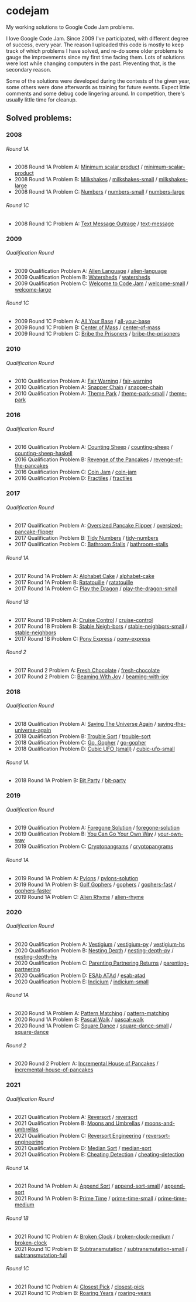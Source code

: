 # codejam
My working solutions to Google Code Jam problems.

I love Google Code Jam. Since 2009 I've participated, with different degree of success, every year. The reason I uploaded this code is mostly to keep track of which problems I have solved, and re-do some older problems to gauge the improvements since my first time facing them. Lots of solutions were lost while changing computers in the past. Preventing that, is the secondary reason.

Some of the solutions were developed during the contests of the given year, some others were done afterwards as training for future events. Expect little comments and some debug code lingering around. In competition, there's usually little time for cleanup.

## Solved problems:

### 2008

###### Round 1A

* 2008 Round 1A Problem A: [Minimum scalar product] / [minimum-scalar-product]
* 2008 Round 1A Problem B: [Milkshakes] / [milkshakes-small] / [milkshakes-large]
* 2008 Round 1A Problem C: [Numbers] / [numbers-small] / [numbers-large]

[Minimum scalar product]:https://code.google.com/codejam/contest/32016/dashboard#s=p0
[Milkshakes]:https://code.google.com/codejam/contest/32016/dashboard#s=p1
[Numbers]:https://code.google.com/codejam/contest/32016/dashboard#s=p2

[minimum-scalar-product]:2008/round1a/a-minimum-scalar-product/a.py
[milkshakes-small]:2008/round1a/b-milkshakes/b-small.py
[milkshakes-large]:2008/round1a/b-milkshakes/b-large.py
[numbers-small]:2008/round1a/c-numbers/c-small.py
[numbers-large]:2008/round1a/c-numbers/c-large.py

###### Round 1C

* 2008 Round 1C Problem A: [Text Message Outrage] / [text-message]

[Text Message Outrage]:https://code.google.com/codejam/contest/32015/dashboard#s=p0

[text-message]:2008/round1c/a-text-message/a.py

### 2009

###### Qualification Round

* 2009 Qualification Problem A: [Alien Language] / [alien-language]
* 2009 Qualification Problem B: [Watersheds] / [watersheds][watersheds-solution]
* 2009 Qualification Problem C: [Welcome to Code Jam] / [welcome-small] / [welcome-large]

[Alien Language]:https://code.google.com/codejam/contest/90101/dashboard#s=p0
[Watersheds]:https://code.google.com/codejam/contest/90101/dashboard#s=p1
[Welcome to Code Jam]:https://code.google.com/codejam/contest/90101/dashboard#s=p2

[alien-language]:2009/qual/a/a.py
[watersheds-solution]:2009/qual/b/b.c
[welcome-small]:2009/qual/c/c.hs
[welcome-large]:2009/qual/c/c.c

###### Round 1C

* 2009 Round 1C Problem A: [All Your Base] / [all-your-base]
* 2009 Round 1C Problem B: [Center of Mass] / [center-of-mass]
* 2009 Round 1C Problem C: [Bribe the Prisoners] / [bribe-the-prisoners]

[All Your Base]:https://code.google.com/codejam/contest/dashboard?c=189252#s=p0
[Center of Mass]:https://code.google.com/codejam/contest/dashboard?c=189252#s=p1
[Bribe the Prisoners]:https://code.google.com/codejam/contest/dashboard?c=189252#s=p2

[all-your-base]:2009/1c/a-all-your-base/center.py
[center-of-mass]:2009/1c/b-center-of-mass/center.py
[bribe-the-prisoners]:2009/1c/c-bribe-the-prisoners/bribe.py

### 2010

###### Qualification Round

* 2010 Qualification Problem A: [Fair Warning] / [fair-warning]
* 2010 Qualification Problem A: [Snapper Chain] / [snapper-chain]
* 2010 Qualification Problem A: [Theme Park] / [theme-park-small] / [theme-park]

[Fair Warning]:https://codingcompetitions.withgoogle.com/codejam/round/0000000000432b7e/00000000004330fd
[Snapper Chain]:https://codingcompetitions.withgoogle.com/codejam/round/0000000000432b7e/0000000000432912
[Theme Park]:https://codingcompetitions.withgoogle.com/codejam/round/0000000000432b7e/0000000000432f38

[fair-warning]:2010/qual/a/a.py
[snapper-chain]:2010/qual/b/b.py
[theme-park-small]:2010/qual/c/c-small.py
[theme-park]:2010/qual/c/c.py

### 2016

###### Qualification Round

* 2016 Qualification Problem A: [Counting Sheep] / [counting-sheep] / [counting-sheep-haskell]
* 2016 Qualification Problem B: [Revenge of the Pancakes] / [revenge-of-the-pancakes]
* 2016 Qualification Problem C: [Coin Jam] / [coin-jam]
* 2016 Qualification Problem D: [Fractiles] / [fractiles][fractiles-solution]

[Counting Sheep]:https://code.google.com/codejam/contest/6254486/dashboard#s=p0
[Revenge of the Pancakes]:https://code.google.com/codejam/contest/6254486/dashboard#s=p1
[Coin Jam]:https://code.google.com/codejam/contest/6254486/dashboard#s=p2
[Fractiles]:https://code.google.com/codejam/contest/6254486/dashboard#s=p3

[counting-sheep]:2016/qual/a-counting-sheep/a.py
[counting-sheep-haskell]:2016/qual/a-counting-sheep/a.hs
[revenge-of-the-pancakes]:2016/qual/b-revenge-of-the-pancakes/b.c
[coin-jam]:2016/qual/c-coin-jam/c.py
[fractiles-solution]:2016/qual/d-fractiles/d.py

### 2017

###### Qualification Round

* 2017 Qualification Problem A: [Oversized Pancake Flipper] / [oversized-pancake-flipper]
* 2017 Qualification Problem B: [Tidy Numbers] / [tidy-numbers]
* 2017 Qualification Problem C: [Bathroom Stalls] / [bathroom-stalls]

[Oversized Pancake Flipper]:https://code.google.com/codejam/contest/3264486/dashboard#s=p0
[Tidy Numbers]:https://code.google.com/codejam/contest/3264486/dashboard#s=p1
[Bathroom Stalls]:https://code.google.com/codejam/contest/3264486/dashboard#s=p2

[oversized-pancake-flipper]:2017/qual/a/a.py
[tidy-numbers]:2017/qual/b/b.c
[bathroom-stalls]:2017/qual/c/c.py

###### Round 1A

* 2017 Round 1A Problem A: [Alphabet Cake] / [alphabet-cake]
* 2017 Round 1A Problem B: [Ratatouille] / [ratatouille][ratatouille-solution]
* 2017 Round 1A Problem C: [Play the Dragon] / [play-the-dragon-small]

[Alphabet Cake]:https://code.google.com/codejam/contest/5304486/dashboard#s=p0
[Ratatouille]:https://code.google.com/codejam/contest/5304486/dashboard#s=p1
[Play the Dragon]:https://code.google.com/codejam/contest/5304486/dashboard#s=p2

[alphabet-cake]:2017/1a/a/a.c
[ratatouille-solution]:2017/1a/b/b.c
[play-the-dragon-small]:2017/1a/c/c.c

###### Round 1B

* 2017 Round 1B Problem A: [Cruise Control] / [cruise-control]
* 2017 Round 1B Problem B: [Stable Neigh-bors] / [stable-neighbors-small] / [stable-neighbors]
* 2017 Round 1B Problem C: [Pony Express] / [pony-express]

[Cruise Control]:https://code.google.com/codejam/contest/8294486/dashboard#s=p0
[Stable Neigh-bors]:https://code.google.com/codejam/contest/8294486/dashboard#s=p1
[Pony Express]:https://code.google.com/codejam/contest/8294486/dashboard#s=p2

[cruise-control]:2017/1b/a/a.c
[stable-neighbors-small]:2017/1b/b/b-small.c
[stable-neighbors]:2017/1b/b/b.c
[pony-express]:2017/1b/c/c-small.c

###### Round 2

* 2017 Round 2 Problem A: [Fresh Chocolate] / [fresh-chocolate]
* 2017 Round 2 Problem C: [Beaming With Joy] / [beaming-with-joy]

[Fresh Chocolate]:https://code.google.com/codejam/contest/5314486/dashboard#s=p0
[Beaming With Joy]:https://code.google.com/codejam/contest/5314486/dashboard#s=p2

[fresh-chocolate]:2017/2/a/cheap.py
[beaming-with-joy]:2017/2/c/lasers.py

### 2018

###### Qualification Round

* 2018 Qualification Problem A: [Saving The Universe Again] / [saving-the-universe-again]
* 2018 Qualification Problem B: [Trouble Sort] / [trouble-sort]
* 2018 Qualification Problem C: [Go, Gopher] / [go-gopher]
* 2018 Qualification Problem D: [Cubic UFO (small)] / [cubic-ufo-small]

[Saving The Universe Again]:https://codejam.withgoogle.com/2018/challenges/00000000000000cb/dashboard
[Trouble Sort]:https://codejam.withgoogle.com/2018/challenges/00000000000000cb/dashboard/00000000000079cb
[Go, Gopher]:https://codejam.withgoogle.com/2018/challenges/00000000000000cb/dashboard/0000000000007a30
[Cubic UFO (small)]:https://codejam.withgoogle.com/2018/challenges/00000000000000cb/dashboard/00000000000079cc

[saving-the-universe-again]:2018/qual/a/save.py
[trouble-sort]:2018/qual/b/trouble.py
[go-gopher]:2018/qual/c/gopher.py
[cubic-ufo-small]:2018/qual/d/shadow-small.py

###### Round 1A

* 2018 Round 1A Problem B: [Bit Party] / [bit-party]

[Bit Party]:https://codejam.withgoogle.com/2018/challenges/0000000000007883/dashboard/000000000002fff6

[bit-party]:2018/1a/b/party.py

### 2019

###### Qualification Round

* 2019 Qualification Problem A: [Foregone Solution] / [foregone-solution]
* 2019 Qualification Problem B: [You Can Go Your Own Way] / [your-own-way]
* 2019 Qualification Problem C: [Cryptopangrams] / [cryptopangrams]

[Foregone Solution]:https://codingcompetitions.withgoogle.com/codejam/round/0000000000051705/0000000000088231
[You Can Go Your Own Way]:https://codingcompetitions.withgoogle.com/codejam/round/0000000000051705/00000000000881da
[Cryptopangrams]:https://codingcompetitions.withgoogle.com/codejam/round/0000000000051705/000000000008830b


[foregone-solution]:2019/qual/a/a.py
[your-own-way]:2019/qual/b/b.py
[cryptopangrams]:2019/qual/c/c.py

###### Round 1A

* 2019 Round 1A Problem A: [Pylons] / [pylons-solution]
* 2019 Round 1A Problem B: [Golf Gophers] / [gophers] / [gophers-fast] / [gophers-faster]
* 2019 Round 1A Problem C: [Alien Rhyme] / [alien-rhyme]

[Pylons]:https://codingcompetitions.withgoogle.com/codejam/round/0000000000051635/0000000000104e03
[Golf Gophers]:https://codingcompetitions.withgoogle.com/codejam/round/0000000000051635/0000000000104f1a
[Alien Rhyme]:https://codingcompetitions.withgoogle.com/codejam/round/0000000000051635/0000000000104e05

[pylons-solution]:2019/1a/a/a.py
[gophers]:2019/1a/b/b.py
[gophers-fast]:2019/1a/b/b-fast.py
[gophers-faster]:2019/1a/b/b-faster.py
[alien-rhyme]:2019/1a/c/c.py

### 2020

###### Qualification Round

* 2020 Qualification Problem A: [Vestigium] / [vestigium-py] / [vestigium-hs]
* 2020 Qualification Problem B: [Nesting Depth] / [nesting-depth-py] / [nesting-depth-hs]
* 2020 Qualification Problem C: [Parenting Partnering Returns] / [parenting-partnering]
* 2020 Qualification Problem D: [ESAb ATAd] / [esab-atad]
* 2020 Qualification Problem E: [Indicium] / [indicium-small]

[Vestigium]:https://codingcompetitions.withgoogle.com/codejam/round/000000000019fd27/000000000020993c
[Nesting Depth]:https://codingcompetitions.withgoogle.com/codejam/round/000000000019fd27/0000000000209a9f
[Parenting Partnering Returns]:https://codingcompetitions.withgoogle.com/codejam/round/000000000019fd27/000000000020bdf9
[ESAb ATAd]:https://codingcompetitions.withgoogle.com/codejam/round/000000000019fd27/0000000000209a9e
[Indicium]:https://codingcompetitions.withgoogle.com/codejam/round/000000000019fd27/0000000000209aa0

[vestigium-py]:2020/qual/a/a.py
[vestigium-hs]:2020/qual/a/a.hs
[nesting-depth-py]:2020/qual/b/b.py
[nesting-depth-hs]:2020/qual/b/b.hs
[parenting-partnering]:2020/qual/c/c.py
[esab-atad]:2020/qual/d/d.py
[indicium-small]:2020/qual/e/e-small.py

###### Round 1A

* 2020 Round 1A Problem A: [Pattern Matching] / [pattern-matching]
* 2020 Round 1A Problem B: [Pascal Walk] / [pascal-walk]
* 2020 Round 1A Problem C: [Square Dance] / [square-dance-small] / [square-dance]

[Pattern Matching]:https://codingcompetitions.withgoogle.com/codejam/round/000000000019fd74/00000000002b3034
[Pascal Walk]:https://codingcompetitions.withgoogle.com/codejam/round/000000000019fd74/00000000002b1353
[Square Dance]:https://codingcompetitions.withgoogle.com/codejam/round/000000000019fd74/00000000002b1355

[pattern-matching]:2020/1a/a/a.py
[pascal-walk]:2020/1a/b/b.py
[square-dance]:2020/1a/c/c.py
[square-dance-small]:2020/1a/c/c-slow.py

###### Round 2

* 2020 Round 2 Problem A: [Incremental House of Pancakes] / [incremental-house-of-pancakes]

[Incremental House of Pancakes]:https://codingcompetitions.withgoogle.com/codejam/round/000000000019ffb9/00000000003384ea
[incremental-house-of-pancakes]:2020/2/a/a.py

### 2021

###### Qualification Round

* 2021 Qualification Problem A: [Reversort] / [reversort]
* 2021 Qualification Problem B: [Moons and Umbrellas] / [moons-and-umbrellas]
* 2021 Qualification Problem C: [Reversort Engineering] / [reversort-engineering]
* 2021 Qualification Problem D: [Median Sort] / [median-sort]
* 2021 Qualification Problem E: [Cheating Detection] / [cheating-detection]

[Reversort]:https://codingcompetitions.withgoogle.com/codejam/round/000000000043580a/00000000006d0a5c
[Moons and Umbrellas]:https://codingcompetitions.withgoogle.com/codejam/round/000000000043580a/00000000006d1145
[Reversort Engineering]:https://codingcompetitions.withgoogle.com/codejam/round/000000000043580a/00000000006d12d7
[Median Sort]:https://codingcompetitions.withgoogle.com/codejam/round/000000000043580a/00000000006d1284
[Cheating Detection]:https://codingcompetitions.withgoogle.com/codejam/round/000000000043580a/00000000006d1155

[reversort]:2021/qual/a/a.py
[moons-and-umbrellas]:2021/qual/b/b.py
[reversort-engineering]:2021/qual/c/c.py
[median-sort]:2021/qual/d/d.py
[cheating-detection]:2021/qual/e/e.py

###### Round 1A

* 2021 Round 1A Problem A: [Append Sort] / [append-sort-small] / [append-sort]
* 2021 Round 1A Problem B: [Prime Time] / [prime-time-small] / [prime-time-medium]

[Append Sort]:https://codingcompetitions.withgoogle.com/codejam/round/000000000043585d/00000000007549e5
[Prime Time]:https://codingcompetitions.withgoogle.com/codejam/round/000000000043585d/00000000007543d8

[append-sort-small]:2021/1a/a/a-small.py
[append-sort]:2021/1a/a/a.py
[prime-time-small]:2021/1a/b/b-small.py
[prime-time-medium]:2021/1a/b/b-medium.py

###### Round 1B

* 2021 Round 1C Problem A: [Broken Clock] / [broken-clock-medium] / [broken-clock]
* 2021 Round 1C Problem B: [Subtransmutation] / [subtransmutation-small] / [subtransmutation-full]

[Broken Clock]:https://codingcompetitions.withgoogle.com/codejam/round/0000000000435baf/00000000007ae694
[Subtransmutation]:https://codingcompetitions.withgoogle.com/codejam/round/0000000000435baf/00000000007ae4aa

[broken-clock-medium]:2021/1b/a/a-medium.py
[broken-clock]:2021/1b/a/a.py
[subtransmutation-small]:2021/1b/b/b-small.py
[subtransmutation-full]:2021/1b/b/b.py

###### Round 1C

* 2021 Round 1C Problem A: [Closest Pick] / [closest-pick]
* 2021 Round 1C Problem B: [Roaring Years] / [roaring-years]

[Closest Pick]:https://codingcompetitions.withgoogle.com/codejam/round/00000000004362d7/00000000007c0f00
[Roaring Years]:https://codingcompetitions.withgoogle.com/codejam/round/00000000004362d7/00000000007c0f01

[closest-pick]:2021/1c/a/a.py
[roaring-years]:2021/1c/b/b.py
